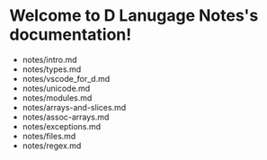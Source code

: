 Welcome to D Lanugage Notes's documentation!
============================================

* notes/intro.md
* notes/types.md
* notes/vscode\_for\_d.md
* notes/unicode.md
* notes/modules.md
* notes/arrays-and-slices.md
* notes/assoc-arrays.md
* notes/exceptions.md
* notes/files.md
* notes/regex.md
